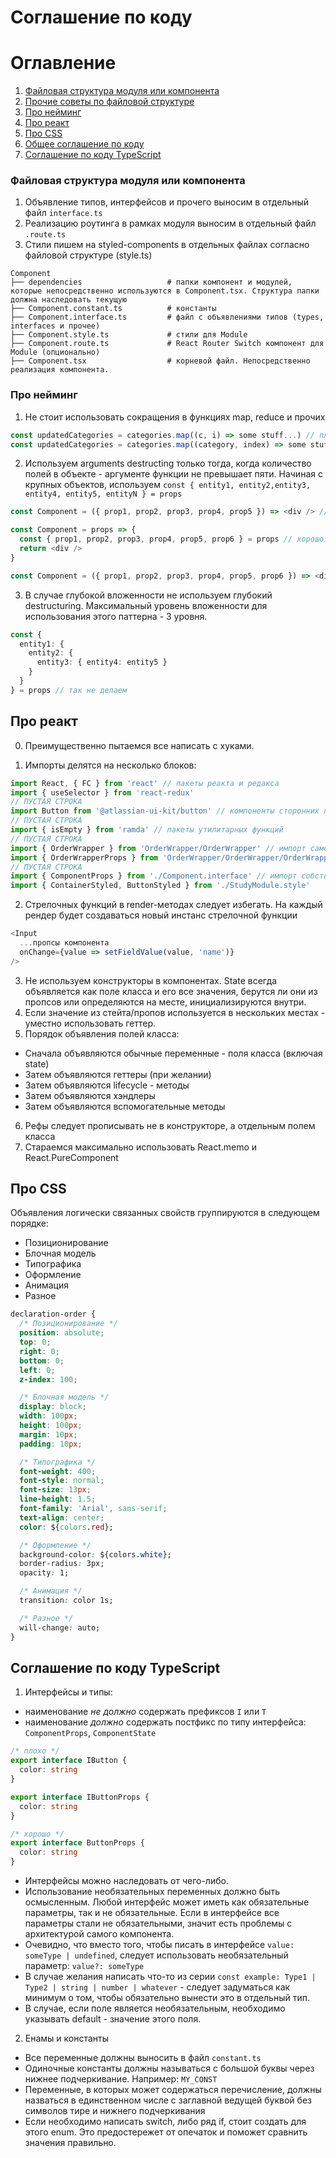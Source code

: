 # Соглашение по коду

# Оглавление

1. [Файловая структура модуля или компонента](#structure)
2. [Прочие советы по файловой структуре](#structure_others)
3. [Про нейминг](#naming)
4. [Про реакт](#react)
5. [Про CSS](#css)
6. [Общее соглашение по коду](#common_style)
7. [Соглашение по коду TypeScript](#ts_style)

### Файловая структура модуля или компонента <a name="structure"></a>

1. Объявление типов, интерфейсов и прочего выносим в отдельный файл `interface.ts`
2. Реализацию роутинга в рамках модуля выносим в отдельный файл `.route.ts`
3. Стили пишем на styled-components в отдельных файлах согласно файловой структуре (style.ts)

```
Component
├── dependencies                   # папки компонент и модулей, которые непосредственно используются в Component.tsx. Структура папки должна наследовать текущую
├── Component.constant.ts          # константы
├── Component.interface.ts         # файл с объявлениями типов (types, interfaces и прочее)
├── Component.style.ts             # стили для Module
├── Component.route.ts             # React Router Switch компонент для Module (опционально)
├── Component.tsx                  # корневой файл. Непосредственно реализация компонента.
```

### Про нейминг <a name="naming"></a>

1. Не стоит использовать сокращения в функциях map, reduce и прочих

```typescript
const updatedCategories = categories.map((c, i) => some stuff...) // плохо
const updatedCategories = categories.map((category, index) => some stuff...) // хорошо
```

2. Используем arguments destructing только тогда, когда количество полей в объекте - аргументе функции не превышает пяти. Начиная с крупных объектов, используем `const { entity1, entity2,entity3, entity4, entity5, entityN } = props`

```typescript
const Component = ({ prop1, prop2, prop3, prop4, prop5 }) => <div /> // хорошо

const Component = props => {
  const { prop1, prop2, prop3, prop4, prop5, prop6 } = props // хорошо
  return <div />
}

const Component = ({ prop1, prop2, prop3, prop4, prop5, prop6 }) => <div /> // плохо
```

3. В случае глубокой вложенности не используем глубокий destructuring. Максимальный уровень вложенности для использования этого паттерна - 3 уровня.

```typescript
const {
  entity1: {
    entity2: {
      entity3: { entity4: entity5 }
    }
  }
} = props // так не делаем
```

## Про реакт <a name="react"></a>

0. Преимущественно пытаемся все написать с хуками.

1. Импорты делятся на несколько блоков:

```typescript
import React, { FC } from 'react' // пакеты реакта и редакса
import { useSelector } from 'react-redux'
// ПУСТАЯ СТРОКА
import Button from '@atlassian-ui-kit/button' // компоненты сторонних пакетов
// ПУСТАЯ СТРОКА
import { isEmpty } from 'ramda' // пакеты утилитарных функций
// ПУСТАЯ СТРОКА
import { OrderWrapper } from 'OrderWrapper/OrderWrapper' // импорт самописных компонентов и их интерфейсов, типов
import { OrderWrapperProps } from 'OrderWrapper/OrderWrapper/OrderWrapper.interface'
// ПУСТАЯ СТРОКА
import { ComponentProps } from './Component.interface' // импорт собственных типов, интерфейсов, стилей, графики
import { ContainerStyled, ButtonStyled } from './StudyModule.style'
```

2. Стрелочных функций в render-методах следует избегать. На каждый рендер будет создаваться новый инстанс стрелочной функции

```typescript
<Input
  ...пропсы компонента
  onChange={value => setFieldValue(value, 'name')}
/>
```

3. Не используем конструкторы в компонентах. State всегда объявляется как поле класса и его все значения, берутся ли они из пропсов или определяются на месте, инициализируются внутри.
4. Если значение из стейта/пропов используется в нескольких местах - уместно использовать геттер.
5. Порядок объявления полей класса:

- Сначала объявляются обычные переменные - поля класса (включая state)
- Затем объявляются геттеры (при желании)
- Затем объявляются lifecycle - методы
- Затем объявляются хэндлеры
- Затем объявляются вспомогательные методы

6. Рефы следует прописывать не в конструкторе, а отдельным полем класса
7. Стараемся максимально использовать React.memo и React.PureComponent

## Про CSS <a name="css"></a>

Объявления логически связанных свойств группируются в следующем порядке:

- Позиционирование
- Блочная модель
- Типографика
- Оформление
- Анимация
- Разное

```css
declaration-order {
  /* Позиционирование */
  position: absolute;
  top: 0;
  right: 0;
  bottom: 0;
  left: 0;
  z-index: 100;

  /* Блочная модель */
  display: block;
  width: 100px;
  height: 100px;
  margin: 10px;
  padding: 10px;

  /* Типографика */
  font-weight: 400;
  font-style: normal;
  font-size: 13px;
  line-height: 1.5;
  font-family: 'Arial', sans-serif;
  text-align: center;
  color: ${colors.red};

  /* Оформление */
  background-color: ${colors.white};
  border-radius: 3px;
  opacity: 1;

  /* Анимация */
  transition: color 1s;

  /* Разное */
  will-change: auto;
}
```

## Соглашение по коду TypeScript <a name="ts_style"></a>

1. Интерфейсы и типы:

- наименование _не должно_ содержать префиксов `I` или `T`
- наименование _должно_ содержать постфикс по типу интерфейса: `ComponentProps`, `ComponentState`

```typescript
/* плохо */
export interface IButton {
  color: string
}

export interface IButtonProps {
  color: string
}

/* хорошо */
export interface ButtonProps {
  color: string
}
```

- Интерфейсы можно наследовать от чего-либо.
- Использование необязательных переменных должно быть осмысленным. Любой интерфейс может иметь как обязательные параметры, так и не обязательные. Если в интерфейсе все параметры стали не обязательными, значит есть проблемы с архитектурой самого компонента.
- Очевидно, что вместо того, чтобы писать в интерфейсе `value: someType | undefined`, следует использовать необязательный параметр: `value?: someType`
- В случае желания написать что-то из серии `const example: Type1 | Type2 | string | number | whatever` - следует задуматься как минимум о том, чтобы обязательно вынести это в отдельный тип.
- В случае, если поле является необязательным, необходимо указывать default - значение этого поля.

2. Енамы и константы

- Все переменные должны выносить в файл `constant.ts`
- Одиночные константы должны называться с большой буквы через нижнее подчеркивание. Например: `MY_CONST`
- Переменные, в которых может содержаться перечисление, должны назваться в единственном числе с заглавной ведущей буквой без символов тире и нижнего подчеркивания
- Если необходимо написать switch, либо ряд if, стоит создать для этого enum. Это предостережет от опечаток и поможет сравнить значения правильно.
